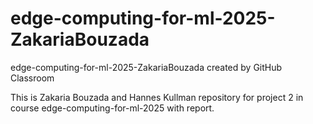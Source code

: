# edge-computing-for-ml-2025-ZakariaBouzada
edge-computing-for-ml-2025-ZakariaBouzada created by GitHub Classroom

This is Zakaria Bouzada and Hannes Kullman repository for project 2 in course edge-computing-for-ml-2025 with report. 
